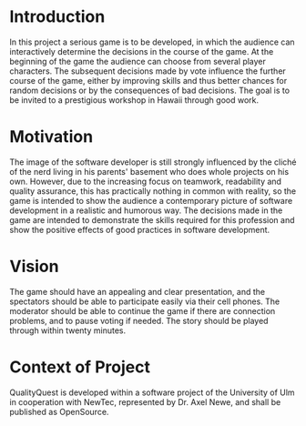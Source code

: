 # Introduction
In this project a serious game is to be developed, 
in which the audience can interactively determine the decisions in the course of the game. 
At the beginning of the game the audience can choose from several player characters.
The subsequent decisions made by vote influence the further course of the game, 
either by improving skills and thus better chances for random decisions or by the consequences of bad decisions.
The goal is to be invited to a prestigious workshop in Hawaii through good work.

# Motivation
The image of the software developer is still strongly influenced by the cliché of the nerd living in his parents' basement who does whole projects on his own.
However, due to the increasing focus on teamwork, readability and quality assurance, this has practically nothing in common with reality, 
so the game is intended to show the audience a contemporary picture of software development in a realistic and 
humorous way. The decisions made in the game are intended to demonstrate the skills required for this profession and show the positive effects of good practices in software development. 

# Vision
The game should have an appealing and clear presentation, and the spectators should be able to participate easily via their cell phones. The moderator should be able to continue 
the game if there are connection problems, and to pause voting if needed. The story should be played through within twenty minutes.

# Context of Project
QualityQuest is developed within a software project of the University of Ulm in cooperation with NewTec, represented by Dr. Axel Newe, and shall be published as OpenSource.